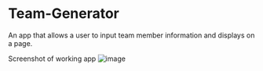 # Team-Generator
An app that allows a user to input team member information and displays on a page.

Screenshot of working app
![image](https://user-images.githubusercontent.com/92437517/223412348-0889648e-4d7a-4ed8-8df1-e1b1513e9fc5.png)
